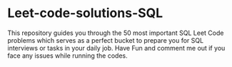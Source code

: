 # Leet-code-solutions-SQL
This repository guides you through the 50 most important SQL Leet Code problems which serves as a perfect bucket to prepare you for SQL interviews or tasks in your daily job. Have Fun and comment me out if you face any issues while running the codes. 

